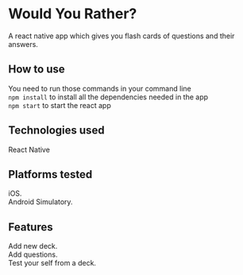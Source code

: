 # Would You Rather?
A react native app which gives you flash cards of questions and their answers.

## How to use
You need to run those commands in your command line<br/>
`npm install`
to install all the dependencies needed in the app<br/>
`npm start`
to start the react app

## Technologies used
React Native

## Platforms tested
iOS.<br/>
Android Simulatory. 

## Features
Add new deck.<br/>
Add questions.<br/>
Test your self from a deck.